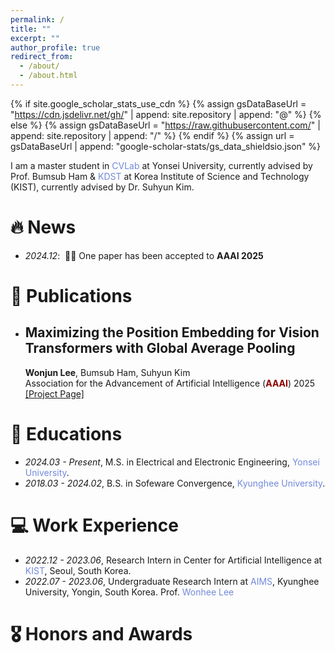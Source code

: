 ```yaml
---
permalink: /
title: ""
excerpt: ""
author_profile: true
redirect_from: 
  - /about/
  - /about.html
---
```


{% if site.google_scholar_stats_use_cdn %}
{% assign gsDataBaseUrl = "https://cdn.jsdelivr.net/gh/" | append: site.repository | append: "@" %}
{% else %}
{% assign gsDataBaseUrl = "https://raw.githubusercontent.com/" | append: site.repository | append: "/" %}
{% endif %}
{% assign url = gsDataBaseUrl | append: "google-scholar-stats/gs_data_shieldsio.json" %}

<span class='anchor' id='about-me'></span>

I am a master student in <a href="https://cvlab.yonsei.ac.kr/" style="color: #7289da; text-decoration: none;">CVLab</a> at Yonsei University, currently advised by Prof. Bumsub Ham & <a href="https://kdst.re.kr/" style="color: #7289da; text-decoration: none;">KDST</a> at Korea Institute of Science and Technology (KIST), currently advised by Dr. Suhyun Kim.

# 🔥 News
- *2024.12*: &nbsp;🎉🎉 One paper has been accepted to **AAAI 2025**  

# 📝 Publications 

* ## Maximizing the Position Embedding for Vision Transformers with Global Average Pooling <br>
   **Wonjun Lee**, Bumsub Ham, Suhyun Kim <br>
   Association for the Advancement of Artificial Intelligence (<span style="color:darkred">**AAAI**</span>) 2025  <br>
   [[Project Page]](https://velpegor.github.io/MPVG) 

# 📖 Educations
- *2024.03 - Present*, M.S. in Electrical and Electronic Engineering, <a href="https://www.yonsei.ac.kr/en_sc/index.jsp" style="color: #7289da; text-decoration: none;">Yonsei University</a>.
- *2018.03 - 2024.02*, B.S. in Sofeware Convergence, <a href="[https://www.kaist.ac.kr/en/](https://www.khu.ac.kr/eng/user/main/view.do)" style="color: #7289da; text-decoration: none;">Kyunghee University</a>.

# 💻 Work Experience
- *2022.12 - 2023.06*, Research Intern in Center for Artificial Intelligence at <a href="https://www.kist.re.kr/eng/index.do" style="color: #7289da; text-decoration: none;">KIST</a>, Seoul, South Korea. 
- *2022.07 - 2023.06*, Undergraduate Research Intern at <a href="https://sites.google.com/view/khu-aims/home/" style="color: #7289da; text-decoration: none;">AIMS</a>, Kyunghee University, Yongin, South Korea. Prof. <a href="https://wonhee-lee.github.io/aboutme/" style="color: #7289da; text-decoration: none;">Wonhee Lee</a>

# 🎖 Honors and Awards

